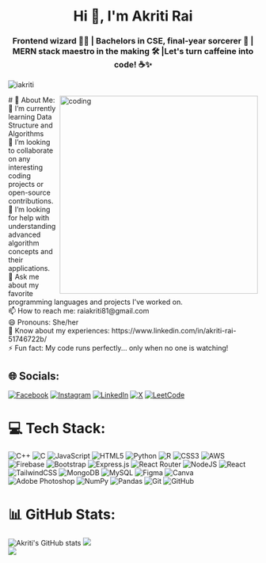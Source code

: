<h1 align="center">Hi 👋, I'm Akriti Rai</h1>
<h3 align="center"> Frontend wizard 🧙‍♂️ | Bachelors in CSE, final-year sorcerer 🔮 | MERN stack maestro in the making 🛠️ |Let's turn caffeine into code! ☕✨</h3>



<p align="left"> <img src="https://komarev.com/ghpvc/?username=iakriti&label=Profile%20views&color=0e75b6&style=flat" alt="iakriti" /> </p>

<img align = "right" alt = "coding" width = "400" src = "https://mir-s3-cdn-cf.behance.net/project_modules/disp/601014116770475.6068beff4640a.gif">
# 💫 About Me:
🌱 I’m currently learning Data Structure and Algorithms<br>👯 I’m looking to collaborate on any interesting coding projects or open-source contributions.<br>🤔 I’m looking for help with understanding advanced algorithm concepts and their applications.<br>💬 Ask me about my favorite programming languages and projects I've worked on.<br>📫 How to reach me: raiakriti81@gmail.com<br>😄 Pronouns: She/her<br>📄 Know about my experiences: https://www.linkedin.com/in/akriti-rai-51746722b/<br>⚡ Fun fact: My code runs perfectly... only when no one is watching!


## 🌐 Socials:
[![Facebook](https://img.shields.io/badge/Facebook-%231877F2.svg?logo=Facebook&logoColor=white)](https://facebook.com/https://www.facebook.com/profile.php?id=100084630422598) [![Instagram](https://img.shields.io/badge/Instagram-%23E4405F.svg?logo=Instagram&logoColor=white)](https://instagram.com/https://www.instagram.com/akritissbored/) [![LinkedIn](https://img.shields.io/badge/LinkedIn-%230077B5.svg?logo=linkedin&logoColor=white)](https://linkedin.com/in/https://www.linkedin.com/in/akriti-rai-51746722b/) [![X](https://img.shields.io/badge/X-black.svg?logo=X&logoColor=white)](https://x.com/https://x.com/AkritiTweets) [![LeetCode](https://img.shields.io/badge/LeetCode-black?logo=leetcode)](https://leetcode.com/u/Akriti14/)



# 💻 Tech Stack:
![C++](https://img.shields.io/badge/c++-%2300599C.svg?style=plastic&logo=c%2B%2B&logoColor=white) ![C](https://img.shields.io/badge/c-%2300599C.svg?style=plastic&logo=c&logoColor=white) ![JavaScript](https://img.shields.io/badge/javascript-%23323330.svg?style=plastic&logo=javascript&logoColor=%23F7DF1E) ![HTML5](https://img.shields.io/badge/html5-%23E34F26.svg?style=plastic&logo=html5&logoColor=white) ![Python](https://img.shields.io/badge/python-3670A0?style=plastic&logo=python&logoColor=ffdd54) ![R](https://img.shields.io/badge/r-%23276DC3.svg?style=plastic&logo=r&logoColor=white) ![CSS3](https://img.shields.io/badge/css3-%231572B6.svg?style=plastic&logo=css3&logoColor=white) ![AWS](https://img.shields.io/badge/AWS-%23FF9900.svg?style=plastic&logo=amazon-aws&logoColor=white) ![Firebase](https://img.shields.io/badge/firebase-%23039BE5.svg?style=plastic&logo=firebase) ![Bootstrap](https://img.shields.io/badge/bootstrap-%238511FA.svg?style=plastic&logo=bootstrap&logoColor=white) ![Express.js](https://img.shields.io/badge/express.js-%23404d59.svg?style=plastic&logo=express&logoColor=%2361DAFB) ![React Router](https://img.shields.io/badge/React_Router-CA4245?style=plastic&logo=react-router&logoColor=white) ![NodeJS](https://img.shields.io/badge/node.js-6DA55F?style=plastic&logo=node.js&logoColor=white) ![React](https://img.shields.io/badge/react-%2320232a.svg?style=plastic&logo=react&logoColor=%2361DAFB) ![TailwindCSS](https://img.shields.io/badge/tailwindcss-%2338B2AC.svg?style=plastic&logo=tailwind-css&logoColor=white) ![MongoDB](https://img.shields.io/badge/MongoDB-%234ea94b.svg?style=plastic&logo=mongodb&logoColor=white) ![MySQL](https://img.shields.io/badge/mysql-4479A1.svg?style=plastic&logo=mysql&logoColor=white) ![Figma](https://img.shields.io/badge/figma-%23F24E1E.svg?style=plastic&logo=figma&logoColor=white) ![Canva](https://img.shields.io/badge/Canva-%2300C4CC.svg?style=plastic&logo=Canva&logoColor=white) ![Adobe Photoshop](https://img.shields.io/badge/adobe%20photoshop-%2331A8FF.svg?style=plastic&logo=adobe%20photoshop&logoColor=white) ![NumPy](https://img.shields.io/badge/numpy-%23013243.svg?style=plastic&logo=numpy&logoColor=white) ![Pandas](https://img.shields.io/badge/pandas-%23150458.svg?style=plastic&logo=pandas&logoColor=white) ![Git](https://img.shields.io/badge/git-%23F05033.svg?style=plastic&logo=git&logoColor=white) ![GitHub](https://img.shields.io/badge/github-%23121011.svg?style=plastic&logo=github&logoColor=white)
# 📊 GitHub Stats:
![Akriti's GitHub stats](https://github-readme-stats.vercel.app/api?username=iakriti&show_icons=true&theme=transparent)
![](https://github-readme-streak-stats.herokuapp.com/?user=iakriti&theme=transparent&hide_border=false)<br/>
![](https://github-readme-stats.vercel.app/api/top-langs/?username=iakriti&theme=transparent&hide_border=false&include_all_commits=true&count_private=true&layout=compact)





<!-- Proudly created with GPRM ( https://gprm.itsvg.in ) -->

